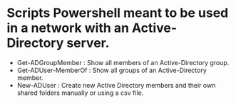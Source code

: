 # Scripts Powershell meant to be used in a network with an Active-Directory server.

- Get-ADGroupMember : Show all members of an Active-Directory group.
- Get-ADUser-MemberOf : Show all groups of an Active-Directory member.
- New-ADUser : Create new Active Directory members and their own shared folders manually or using a csv file.
